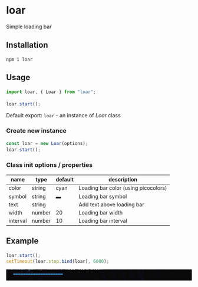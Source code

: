 # loar

Simple loading bar

## Installation

```
npm i loar
```

## Usage

```js
import loar, { Loar } from "loar";

loar.start();
```

Default export: `loar` - an instance of _Loar_ class

### Create new instance

```js
const loar = new Loar(options);
loar.start();
```

### Class init options / properties

| name     | type   | default | description                          |
| -------- | ------ | ------- | ------------------------------------ |
| color    | string | cyan    | Loading bar color (using picocolors) |
| symbol   | string | ▬       | Loading bar symbol                   |
| text     | string |         | Add text above loading bar           |
| width    | number | 20      | Loading bar width                    |
| interval | number | 10      | Loading bar interval                 |

## Example

```js
loar.start();
setTimeout(loar.stop.bind(loar), 6000);
```

![preview](https://github.com/renzbobz/loar/blob/main/preview.gif?raw=true)
